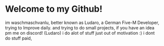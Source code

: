 # Welcome to my Github!
im waschmaschvanlu, better known as Ludaro,
a German Five-M Developer, trying to Improve daily. and trying to do small projects, if you have an idea pm me on discord! (Ludaro) 
i do alot of stuff just out of motivation :) i dont do stuff paid, 
